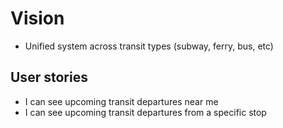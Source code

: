 # Vision

- Unified system across transit types (subway, ferry, bus, etc)

## User stories

- I can see upcoming transit departures near me
- I can see upcoming transit departures from a specific stop

